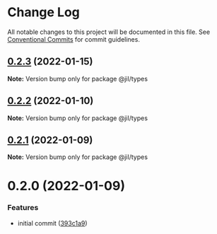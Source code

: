 # Change Log

All notable changes to this project will be documented in this file.
See [Conventional Commits](https://conventionalcommits.org) for commit guidelines.

## [0.2.3](https://github.com/jiljs/jil/compare/@jil/types@0.2.2...@jil/types@0.2.3) (2022-01-15)

**Note:** Version bump only for package @jil/types





## [0.2.2](https://github.com/jiljs/jil/compare/@jil/types@0.2.1...@jil/types@0.2.2) (2022-01-10)

**Note:** Version bump only for package @jil/types





## [0.2.1](https://github.com/jiljs/jil/compare/@jil/types@0.2.0...@jil/types@0.2.1) (2022-01-09)

**Note:** Version bump only for package @jil/types





# 0.2.0 (2022-01-09)


### Features

* initial commit ([393c1a9](https://github.com/jiljs/jil/commit/393c1a9bdab1cff3d84a9d1fa48ac1ee452e1a26))
